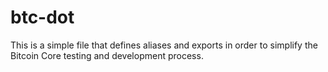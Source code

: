 # btc-dot

This is a simple file that defines aliases and exports in order to simplify the Bitcoin Core testing and development process.
